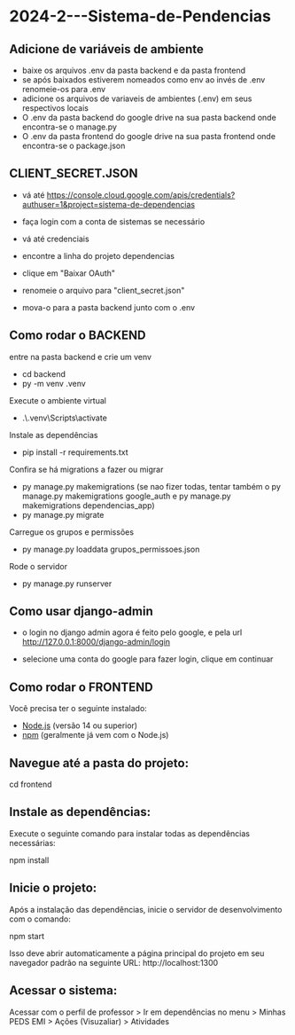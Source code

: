 # 2024-2---Sistema-de-Pendencias

## Adicione de variáveis de ambiente
- baixe os arquivos .env da pasta backend e da pasta frontend
- se após baixados estiverem nomeados como env ao invés de .env renomeie-os para .env
- adicione os arquivos de variaveis de ambientes (.env) em seus respectivos locais
- O .env da pasta backend do google drive na sua pasta backend onde encontra-se o manage.py
- O .env da pasta frontend do google drive na sua pasta frontend onde encontra-se o package.json

## CLIENT_SECRET.JSON

- vá até https://console.cloud.google.com/apis/credentials?authuser=1&project=sistema-de-dependencias

- faça login com a conta de sistemas se necessário

- vá até credenciais

- encontre a linha do projeto dependencias

- clique em "Baixar OAuth"

- renomeie o arquivo para "client_secret.json"

- mova-o para a pasta backend junto com o .env

## Como rodar o BACKEND

entre na pasta backend e crie um venv

- cd backend
- py -m venv .venv

Execute o ambiente virtual

- .\\.venv\Scripts\activate

Instale as dependências

- pip install -r requirements.txt

Confira se há migrations a fazer ou migrar

- py manage.py makemigrations (se nao fizer todas, tentar também o py manage.py makemigrations google_auth e py manage.py makemigrations dependencias_app)
- py manage.py migrate

Carregue os grupos e permissões

- py manage.py loaddata grupos_permissoes.json

Rode o servidor

- py manage.py runserver

## Como usar django-admin

- o login no django admin agora é feito pelo google, e pela url http://127.0.0.1:8000/django-admin/login

- selecione uma conta do google para fazer login, clique em continuar

## Como rodar o FRONTEND

Você precisa ter o seguinte instalado:

- [Node.js](https://nodejs.org/) (versão 14 ou superior)
- [npm](https://www.npmjs.com/) (geralmente já vem com o Node.js)

## Navegue até a pasta do projeto:

cd frontend

## Instale as dependências:

Execute o seguinte comando para instalar todas as dependências necessárias:

npm install

## Inicie o projeto:

Após a instalação das dependências, inicie o servidor de desenvolvimento com o comando:

npm start

Isso deve abrir automaticamente a página principal do projeto em seu navegador padrão na seguinte URL: http://localhost:1300

## Acessar o sistema:

Acessar com o perfil de professor > Ir em dependências no menu > Minhas PEDS EMI > Ações (Visuzaliar) > Atividades